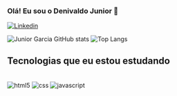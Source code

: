 ### Olá! Eu sou o Denivaldo Junior 🤙

[![Linkedin](https://img.shields.io/badge/LinkedIn-0077B5?style=for-the-badge&logo=linkedin&logoColor=white)](https://www.linkedin.com/in/denivaldo-junior-8b401a260/)

![Junior Garcia GitHub stats](https://github-readme-stats.vercel.app/api?username=garcia-jr&theme=midnight-purple_icons=true)
![Top Langs](https://github-readme-stats.vercel.app/api/top-langs/?username=garcia-jr&hide_progress=true)

## Tecnologias que eu estou estudando

<div style="display: inline_block"><br/> 
  <img align="center" alt="html5" src="https://img.shields.io/badge/HTML-239120?style=for-the-badge&logo=html5&logoColor=white"/> 
  <img align="center" alt="css" src="https://img.shields.io/badge/CSS-239120?&style=for-the-badge&logo=css3&logoColor=white"/> 
  <img align="center" alt="javascript" src="https://img.shields.io/badge/JavaScript-F7DF1E?style=for-the-badge&logo=javascript&logoColor=black"/>
</div>
